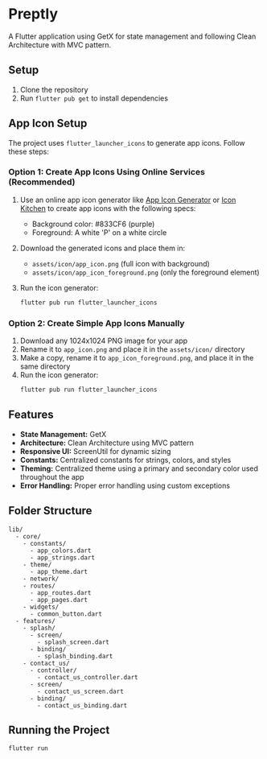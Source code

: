 # Preptly

A Flutter application using GetX for state management and following Clean Architecture with MVC pattern.

## Setup

1. Clone the repository
2. Run `flutter pub get` to install dependencies

## App Icon Setup

The project uses `flutter_launcher_icons` to generate app icons. Follow these steps:

### Option 1: Create App Icons Using Online Services (Recommended)

1. Use an online app icon generator like [App Icon Generator](https://appicon.co/) or [Icon Kitchen](https://icon.kitchen/) to create app icons with the following specs:
   - Background color: #833CF6 (purple)
   - Foreground: A white 'P' on a white circle
   
2. Download the generated icons and place them in:
   - `assets/icon/app_icon.png` (full icon with background)
   - `assets/icon/app_icon_foreground.png` (only the foreground element)
   
3. Run the icon generator:
   ```bash
   flutter pub run flutter_launcher_icons
   ```

### Option 2: Create Simple App Icons Manually

1. Download any 1024x1024 PNG image for your app
2. Rename it to `app_icon.png` and place it in the `assets/icon/` directory
3. Make a copy, rename it to `app_icon_foreground.png`, and place it in the same directory
4. Run the icon generator:
   ```bash
   flutter pub run flutter_launcher_icons
   ```

## Features

- **State Management:** GetX
- **Architecture:** Clean Architecture using MVC pattern
- **Responsive UI:** ScreenUtil for dynamic sizing
- **Constants:** Centralized constants for strings, colors, and styles
- **Theming:** Centralized theme using a primary and secondary color used throughout the app
- **Error Handling:** Proper error handling using custom exceptions

## Folder Structure

```
lib/
  - core/
    - constants/
      - app_colors.dart
      - app_strings.dart
    - theme/
      - app_theme.dart
    - network/
    - routes/
      - app_routes.dart
      - app_pages.dart
    - widgets/
      - common_button.dart
  - features/
    - splash/
      - screen/
        - splash_screen.dart
      - binding/
        - splash_binding.dart
    - contact_us/
      - controller/
        - contact_us_controller.dart
      - screen/
        - contact_us_screen.dart
      - binding/
        - contact_us_binding.dart
```

## Running the Project

```bash
flutter run
```
